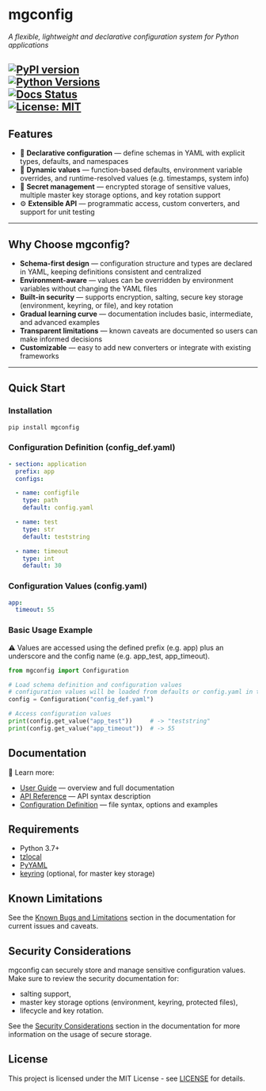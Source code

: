 # mgconfig  
_A flexible, lightweight and declarative configuration system for Python applications_

[![PyPI version](https://badge.fury.io/py/mgconfig.svg)](https://pypi.org/project/mgconfig/)  
[![Python Versions](https://img.shields.io/pypi/pyversions/mgconfig.svg)](https://pypi.org/project/mgconfig/)  
[![Docs Status](https://readthedocs.org/projects/mgconfig/badge/?version=latest)](https://mgconfig.readthedocs.io/en/latest/)  
[![License: MIT](https://img.shields.io/badge/License-MIT-yellow.svg)](LICENSE)
---

## Features

- 📝 **Declarative configuration** — define schemas in YAML with explicit types, defaults, and namespaces  
- 🔄 **Dynamic values** — function-based defaults, environment variable overrides, and runtime-resolved values (e.g. timestamps, system info)  
- 🔐 **Secret management** — encrypted storage of sensitive values, multiple master key storage options, and key rotation support  
- ⚙️ **Extensible API** — programmatic access, custom converters, and support for unit testing  

---

## Why Choose mgconfig?

- **Schema-first design** — configuration structure and types are declared in YAML, keeping definitions consistent and centralized  
- **Environment-aware** — values can be overridden by environment variables without changing the YAML files  
- **Built-in security** — supports encryption, salting, secure key storage (environment, keyring, or file), and key rotation  
- **Gradual learning curve** — documentation includes basic, intermediate, and advanced examples  
- **Transparent limitations** — known caveats are documented so users can make informed decisions  
- **Customizable** — easy to add new converters or integrate with existing frameworks  


---

## Quick Start

### Installation
```bash
pip install mgconfig
```

### Configuration Definition (config_def.yaml)

```yaml
- section: application
  prefix: app
  configs:

  - name: configfile
    type: path
    default: config.yaml

  - name: test
    type: str
    default: teststring

  - name: timeout
    type: int
    default: 30    
```

### Configuration Values (config.yaml)

```yaml
app:
  timeout: 55
```

### Basic Usage Example
⚠️ Values are accessed using the defined prefix (e.g. app) plus an underscore and the config name (e.g. app_test, app_timeout).

```python
from mgconfig import Configuration

# Load schema definition and configuration values
# configuration values will be loaded from defaults or config.yaml in this example
config = Configuration("config_def.yaml")

# Access configuration values
print(config.get_value("app_test"))     # -> "teststring"
print(config.get_value("app_timeout"))  # -> 55
```


## Documentation

📖 Learn more:

- [User Guide](https://mgconfig.readthedocs.io/en/latest) — overview and full documentation
- [API Reference](https://mgconfig.readthedocs.io/en/latest/doc_api.html) — API syntax description
- [Configuration Definition](https://mgconfig.readthedocs.io/en/latest/doc_config_definition.html) —  file syntax, options and examples

## Requirements

- Python 3.7+ 
- [tzlocal](https://pypi.org/project/tzlocal/)
- [PyYAML](https://pypi.org/project/PyYAML/)
- [keyring](https://pypi.org/project/keyring/) (optional, for master key storage)

## Known Limitations

See the [Known Bugs and Limitations](https://mgconfig.readthedocs.io/en/latest/doc_known_bugs_and_limitations.html) section in the documentation for current issues and caveats.

## Security Considerations

mgconfig can securely store and manage sensitive configuration values. Make sure to review the security documentation for:

- salting support,
- master key storage options (environment, keyring, protected files),
- lifecycle and key rotation. 

See the [Security Considerations](https://mgconfig.readthedocs.io/en/latest/doc_secure_store.html) section in the documentation for more information on the usage of secure storage.

## License

This project is licensed under the MIT License - see [LICENSE](LICENSE) for details.



